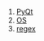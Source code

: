 
1. [PyQt](content-pyqt.md)
2. [OS](content-os.md)
3. [regex](computer-science/docs/python/regex.md)
